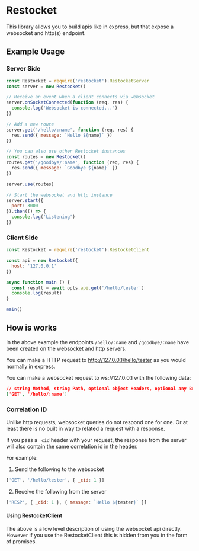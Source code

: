 # Restocket
This library allows you to build apis like in express, but that expose a websocket and http(s) endpoint.

## Example Usage
### Server Side
```javascript
const Restocket = require('restocket').RestocketServer
const server = new Restocket()

// Receive an event when a client connects via websocket
server.onSocketConnected(function (req, res) {
  console.log('Websocket is connected...')
})

// Add a new route
server.get('/hello/:name', function (req, res) {
  res.send({ message: `Hello ${name}` })
})

// You can also use other Restocket instances
const routes = new Restocket()
routes.get('/goodbye/:name', function (req, res) {
  res.send({ message: `Goodbye ${name}` })
})

server.use(routes)

// Start the websocket and http instance
server.start({
  port: 3000
}).then(() => {
  console.log('Listening')
})
```

### Client Side
```javascript
const Restocket = require('restocket').RestocketClient

const api = new Restocket({
  host: '127.0.0.1'
})

async function main () {
  const result = await opts.api.get('/hello/tester')
  console.log(result)
}

main()
```

## How is works
In the above example the endpoints `/hello/:name` and `/goodbye/:name` have been created on the websocket and http servers.

You can make a HTTP request to http://127.0.0.1/hello/tester as you would normally in express.

You can make a websocket request to ws://127.0.0.1 with the following data:
```json
// string Method, string Path, optional object Headers, optional any Body
['GET', '/hello/:name']
```

### Correlation ID
Unlike http requests, websocket queries do not respond one for one. Or at least there is no built in way to related a request with a response.

If you pass a `_cid` header with your request, the response from the server will also contain the same correlation id in the header.

For example:

1. Send the following to the websocket
```javascript
['GET', '/hello/tester', { _cid: 1 }]
```

2. Receive the following from the server
```javascript
['RESP', { _cid: 1 }, { message: `Hello ${tester}` }]
```

#### Using RestocketClient
The above is a low level description of using the websocket api directly. However if you use the RestocketClient this is hidden from you in the form of promises.
